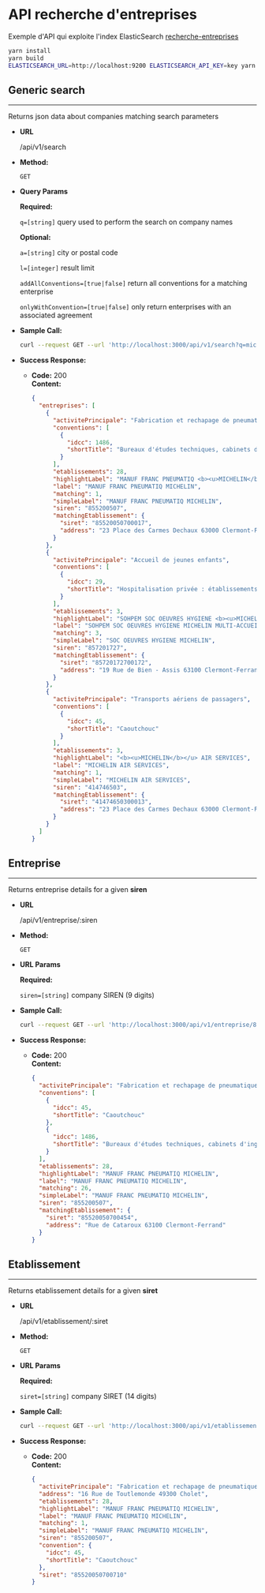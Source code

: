 # API recherche d'entreprises

Exemple d'API qui exploite l'index ElasticSearch [recherche-entreprises](https://github.com/socialgouv/recherche-entreprises)

```sh
yarn install
yarn build
ELASTICSEARCH_URL=http://localhost:9200 ELASTICSEARCH_API_KEY=key yarn start
```

## **Generic search**

---

Returns json data about companies matching search parameters

- **URL**

  /api/v1/search

- **Method:**

  `GET`

- **Query Params**

  **Required:**

  `q=[string]` query used to perform the search on company names

  **Optional:**

  `a=[string]` city or postal code

  `l=[integer]` result limit

  `addAllConventions=[true|false]` return all conventions for a matching enterprise

  `onlyWithConvention=[true|false]` only return enterprises with an associated agreement

- **Sample Call:**

  ```sh
  curl --request GET --url 'http://localhost:3000/api/v1/search?q=michelin&a=clermont&l=3'
  ```

- **Success Response:**

  - **Code:** 200 <br />
    **Content:**

    ```json
    {
      "entreprises": [
        {
          "activitePrincipale": "Fabrication et rechapage de pneumatiques",
          "conventions": [
            {
              "idcc": 1486,
              "shortTitle": "Bureaux d'études techniques, cabinets d'ingénieurs-conseils et sociétés de conseils"
            }
          ],
          "etablissements": 28,
          "highlightLabel": "MANUF FRANC PNEUMATIQ <b><u>MICHELIN</b></u>",
          "label": "MANUF FRANC PNEUMATIQ MICHELIN",
          "matching": 1,
          "simpleLabel": "MANUF FRANC PNEUMATIQ MICHELIN",
          "siren": "855200507",
          "matchingEtablissement": {
            "siret": "85520050700017",
            "address": "23 Place des Carmes Dechaux 63000 Clermont-Ferrand"
          }
        },
        {
          "activitePrincipale": "Accueil de jeunes enfants",
          "conventions": [
            {
              "idcc": 29,
              "shortTitle": "Hospitalisation privée : établissements privés d'hospitalisation, de soins, de cure et de garde à but non lucratif (FEHAP)"
            }
          ],
          "etablissements": 3,
          "highlightLabel": "SOHPEM SOC OEUVRES HYGIENE <b><u>MICHELIN</b></u> MULTI-ACCUEIL LES 3 RECRES",
          "label": "SOHPEM SOC OEUVRES HYGIENE MICHELIN MULTI-ACCUEIL LES 3 RECRES",
          "matching": 3,
          "simpleLabel": "SOC OEUVRES HYGIENE MICHELIN",
          "siren": "857201727",
          "matchingEtablissement": {
            "siret": "85720172700172",
            "address": "19 Rue de Bien - Assis 63100 Clermont-Ferrand"
          }
        },
        {
          "activitePrincipale": "Transports aériens de passagers",
          "conventions": [
            {
              "idcc": 45,
              "shortTitle": "Caoutchouc"
            }
          ],
          "etablissements": 3,
          "highlightLabel": "<b><u>MICHELIN</b></u> AIR SERVICES",
          "label": "MICHELIN AIR SERVICES",
          "matching": 1,
          "simpleLabel": "MICHELIN AIR SERVICES",
          "siren": "414746503",
          "matchingEtablissement": {
            "siret": "41474650300013",
            "address": "23 Place des Carmes Dechaux 63000 Clermont-Ferrand"
          }
        }
      ]
    }
    ```

## **Entreprise**

---

Returns entreprise details for a given **siren**

- **URL**

  /api/v1/entreprise/:siren

- **Method:**

  `GET`

- **URL Params**

  **Required:**

  `siren=[string]` company SIREN (9 digits)

- **Sample Call:**

  ```sh
  curl --request GET --url 'http://localhost:3000/api/v1/entreprise/855200507'
  ```

- **Success Response:**

  - **Code:** 200 <br />
    **Content:**

    ```json
    {
      "activitePrincipale": "Fabrication et rechapage de pneumatiques",
      "conventions": [
        {
          "idcc": 45,
          "shortTitle": "Caoutchouc"
        },
        {
          "idcc": 1486,
          "shortTitle": "Bureaux d'études techniques, cabinets d'ingénieurs-conseils et sociétés de conseils"
        }
      ],
      "etablissements": 28,
      "highlightLabel": "MANUF FRANC PNEUMATIQ MICHELIN",
      "label": "MANUF FRANC PNEUMATIQ MICHELIN",
      "matching": 26,
      "simpleLabel": "MANUF FRANC PNEUMATIQ MICHELIN",
      "siren": "855200507",
      "matchingEtablissement": {
        "siret": "85520050700454",
        "address": "Rue de Cataroux 63100 Clermont-Ferrand"
      }
    }
    ```

## **Etablissement**

---

Returns etablissement details for a given **siret**

- **URL**

  /api/v1/etablissement/:siret

- **Method:**

  `GET`

- **URL Params**

  **Required:**

  `siret=[string]` company SIRET (14 digits)

- **Sample Call:**

  ```sh
  curl --request GET --url 'http://localhost:3000/api/v1/etablissement/85520050700710'
  ```

- **Success Response:**

  - **Code:** 200 <br />
    **Content:**

    ```json
    {
      "activitePrincipale": "Fabrication et rechapage de pneumatiques",
      "address": "16 Rue de Toutlemonde 49300 Cholet",
      "etablissements": 28,
      "highlightLabel": "MANUF FRANC PNEUMATIQ MICHELIN",
      "label": "MANUF FRANC PNEUMATIQ MICHELIN",
      "matching": 1,
      "simpleLabel": "MANUF FRANC PNEUMATIQ MICHELIN",
      "siren": "855200507",
      "convention": {
        "idcc": 45,
        "shortTitle": "Caoutchouc"
      },
      "siret": "85520050700710"
    }
    ```
